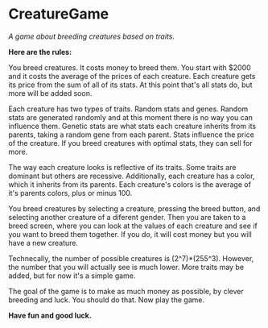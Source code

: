 # CreatureGame
*A game about breeding creatures based on traits.*

**Here are the rules:**

You breed creatures. It costs money to breed them. You start with $2000 and it costs the average of the prices of each creature. Each creature gets its price from the sum of all of its stats. At this point that's all stats do, but more will be added soon.

Each creature has two types of traits. Random stats and genes. Random stats are generated randomly and at this moment there is no way you can influence them. Genetic stats are what stats each creature inherits from its parents, taking a random gene from each parent. Stats influence the price of the creature. If you breed creatures with optimal stats, they can sell for more.

The way each creature looks is reflective of its traits. Some traits are dominant but others are recessive. Additionally, each creature has a color, which it inherits from its parents. Each creature's colors is the average of it's parents colors, plus or minus 100.

You breed creatures by selecting a creature, pressing the breed button, and selecting another creature of a diferent gender. Then you are taken to a breed screen, where you can look at the values of each creature and see if you want to breed them together. If you do, it will cost money but you will have a new creature.

Technecally, the number of possible creatures is (2^7)\*(255^3). However, the number that you will actually see is much lower. More traits may be added, but for now it's a simple game.

The goal of the game is to make as much money as possible, by clever breeding and luck. You should do that. Now play the game.



**Have fun and good luck.**
